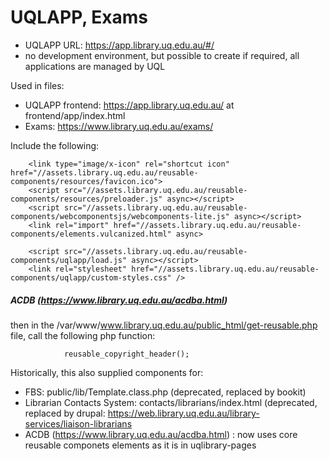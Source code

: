 # UQLAPP, Exams

- UQLAPP URL: https://app.library.uq.edu.au/#/
- no development environment, but possible to create if required, all applications are managed by UQL

Used in files:
- UQLAPP frontend: https://app.library.uq.edu.au/ at frontend/app/index.html
- Exams: https://www.library.uq.edu.au/exams/

Include the following:

        <link type="image/x-icon" rel="shortcut icon" href="//assets.library.uq.edu.au/reusable-components/resources/favicon.ico"> 
        <script src="//assets.library.uq.edu.au/reusable-components/resources/preloader.js" async></script>
        <script src="//assets.library.uq.edu.au/reusable-components/webcomponentsjs/webcomponents-lite.js" async></script>
        <link rel="import" href="//assets.library.uq.edu.au/reusable-components/elements.vulcanized.html" async>
        
        <script src="//assets.library.uq.edu.au/reusable-components/uqlapp/load.js" async></script>
        <link rel="stylesheet" href="//assets.library.uq.edu.au/reusable-components/uqlapp/custom-styles.css" />
        
##### ACDB (https://www.library.uq.edu.au/acdba.html)

then in the /var/www/www.library.uq.edu.au/public_html/get-reusable.php file, call the following php function:

                reusable_copyright_header();

Historically, this also supplied components for:

- FBS: public/lib/Template.class.php (deprecated, replaced by bookit)
- Librarian Contacts System: contacts/librarians/index.html (deprecated, replaced by drupal: https://web.library.uq.edu.au/library-services/liaison-librarians
- ACDB (https://www.library.uq.edu.au/acdba.html) : now uses core reusable componets elements as it is in uqlibrary-pages
